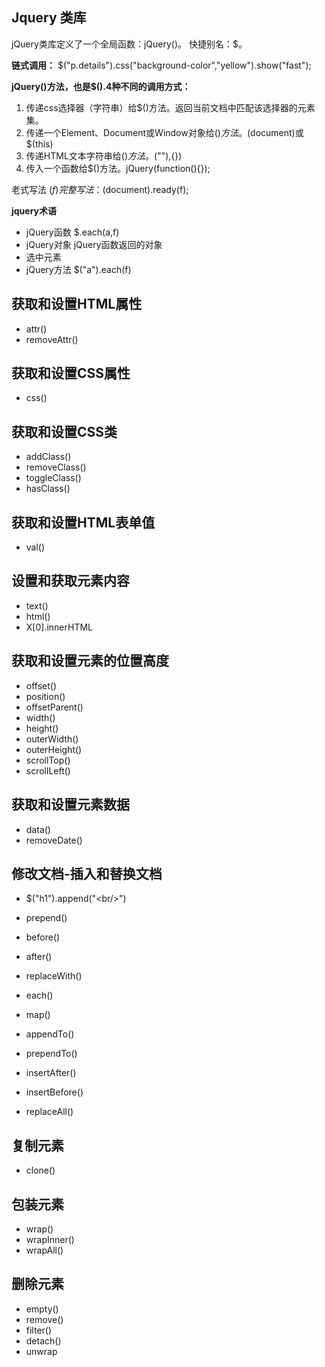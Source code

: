 ## Jquery 类库
jQuery类库定义了一个全局函数：jQuery()。 快捷别名：$。

**链式调用：**
$("p.details").css("background-color","yellow").show("fast");

**jQuery()方法，也是$().4种不同的调用方式：**

1. 传递css选择器（字符串）给$()方法。返回当前文档中匹配该选择器的元素集。
1. 传递一个Element、Document或Window对象给$()方法。$(document)或$(this)
1. 传递HTML文本字符串给$()方法。$("<img>"),{})
1. 传入一个函数给$()方法。jQuery(function(){});

老式写法 $(f)  完整写法：$(document).ready(f);

**jquery术语**

- jQuery函数	$.each(a,f)
- jQuery对象	jQuery函数返回的对象
- 选中元素
- jQuery方法	$("a").each(f)

**获取和设置HTML属性**
-
- attr()
- removeAttr()

**获取和设置CSS属性**
- 
- css()

**获取和设置CSS类**
- 
- addClass()
- removeClass()
- toggleClass()
- hasClass()

**获取和设置HTML表单值**
- 
- val()

**设置和获取元素内容**
- 
- text()
- html()
- X[0].innerHTML

**获取和设置元素的位置高度**
- 
- offset()
- position()
- offsetParent()
- width()
- height()
- outerWidth()
- outerHeight()
- scrollTop()
- scrollLeft()

**获取和设置元素数据**
- 
- data()
- removeDate()

**修改文档-插入和替换文档**
- 
- $("h1").append("<br/\>")
- prepend()
- before()
- after()
- replaceWith()
- each()
- map()

- appendTo()
- prependTo()
- insertAfter()
- insertBefore()
- replaceAll()


**复制元素**
- 
- clone()

**包装元素**
- 
- wrap()
- wrapInner()
- wrapAll()

**删除元素**
- 
- empty()
- remove()
- filter()
- detach()
- unwrap